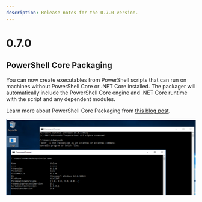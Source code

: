 ```yaml
---
description: Release notes for the 0.7.0 version.
---
```


# 0.7.0

## PowerShell Core Packaging

You can now create executables from PowerShell scripts that can run on machines without PowerShell Core or .NET Core installed. The packager will automatically include the PowerShell Core engine and .NET Core runtime with the script and any dependent modules. 

Learn more about PowerShell Core Packaging from [this blog post](https://poshtools.com/2019/01/14/self-contained-powershell-scripts/). 

![Windows 7 Machines with PowerShell Core running a PowerShell Core script](../../.gitbook/assets/image%20%288%29.png)

